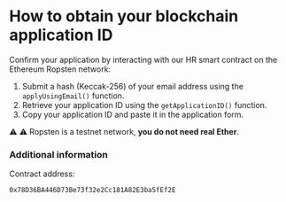 # How to obtain your blockchain application ID

Confirm your application by interacting with our HR smart contract on the Ethereum Ropsten network:

1. Submit a hash (Keccak-256) of your email address using the `applyUsingEmail()` function.
2. Retrieve your application ID using the `getApplicationID()` function.
3. Copy your application ID and paste it in the application form.

:warning: :warning: Ropsten is a testnet network, **you do not need real Ether**.

### Additional information

Contract address: 
```
0x78D36BA446D73Be73f32e2Cc181A82E3ba5fEf2E
```

